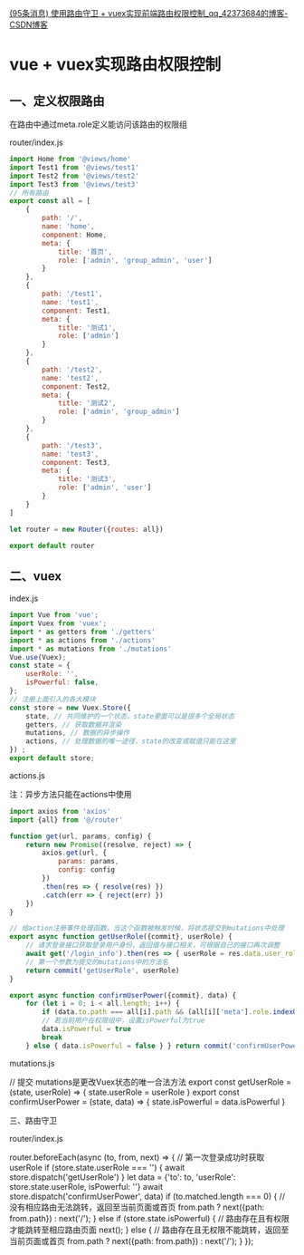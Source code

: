 [(95条消息) 使用路由守卫 + vuex实现前端路由权限控制_qq_42373684的博客-CSDN博客](https://blog.csdn.net/qq_42373684/article/details/105959048)

# vue + vuex实现路由权限控制

## 一、定义权限路由

在路由中通过meta.role定义能访问该路由的权限组

router/index.js

``` js
import Home from '@views/home' 
import Test1 from '@views/test1' 
import Test2 from '@views/test2' 
import Test3 from '@views/test3' 
// 所有路由 
export const all = [ 
	{
		path: '/', 
		name: 'home', 
		component: Home, 
		meta: { 
			title: '首页', 
			role: ['admin', 'group_admin', 'user'] 
		} 
	}, 
	{ 
		path: '/test1', 
		name: 'test1', 
		component: Test1,
		meta: { 
			title: '测试1', 
			role: ['admin'] 
		} 
	}, 
	{ 
		path: '/test2', 
		name: 'test2', 
		component: Test2, 
		meta: { 
			title: '测试2', 
			role: ['admin', 'group_admin'] 
		} 
	},
	{ 
		path: '/test3', 
		name: 'test3', 
		component: Test3,
		meta: { 
			title: '测试3', 
			role: ['admin', 'user'] 
		} 
	} 
] 

let router = new Router({routes: all}) 

export default router
```

## 二、vuex

index.js

```js
import Vue from 'vue'; 
import Vuex from 'vuex'; 
import * as getters from './getters' 
import * as actions from './actions' 
import * as mutations from './mutations' 
Vue.use(Vuex); 
const state = {
	userRole: '', 
	isPowerful: false, 
}; 
// 注册上面引入的各大模块 
const store = new Vuex.Store({ 
	state, // 共同维护的一个状态，state里面可以是很多个全局状态 
	getters, // 获取数据并渲染 
	mutations, // 数据的异步操作 
	actions, // 处理数据的唯一途径，state的改变或赋值只能在这里 
}) ;
export default store;
```

actions.js

注：异步方法只能在actions中使用

```js
import axios from 'axios' 
import {all} from '@/router' 

function get(url, params, config) { 
	return new Promise((resolve, reject) => { 
		axios.get(url, { 
			params: params, 
			config: config 
		})
		.then(res => { resolve(res) })
		.catch(err => { reject(err) })
	}) 
} 

// 给action注册事件处理函数。当这个函数被触发时候，将状态提交到mutations中处理 
export async function getUserRole({commit}, userRole) { 
	// 请求登录接口获取登录用户身份，返回值与接口相关，可根据自己的接口再次调整 
	await get('/login_info').then(res => { userRole = res.data.user_role }) 
	// 第一个参数为提交的mutations中的方法名 
	return commit('getUserRole', userRole) 
} 

export async function confirmUserPower({commit}, data) { 
	for (let i = 0; i < all.length; i++) { 
		if (data.to.path === all[i].path && (all[i]['meta'].role.indexOf(data.userRole) > -1)) { 
		// 若当前用户在权限组中，设置isPowerful为true 
		data.isPowerful = true 
		break 
	} else { data.isPowerful = false } } return commit('confirmUserPower', data) }
```

mutations.js

// 提交 mutations是更改Vuex状态的唯一合法方法 export const getUserRole = (state, userRole) => { state.userRole = userRole } export const confirmUserPower = (state, data) => { state.isPowerful = data.isPowerful }

三、路由守卫

router/index.js

router.beforeEach(async (to, from, next) => { // 第一次登录成功时获取userRole if (store.state.userRole === '') { await store.dispatch('getUserRole') } let data = {'to': to, 'userRole': store.state.userRole, isPowerful: ''} await store.dispatch('confirmUserPower', data) if (to.matched.length === 0) { // 没有相应路由无法跳转，返回至当前页面或首页 from.path ? next({path: from.path}) : next('/'); } else if (store.state.isPowerful) { // 路由存在且有权限才能跳转至相应路由页面 next(); } else { // 路由存在且无权限不能跳转，返回至当前页面或首页 from.path ? next({path: from.path}) : next('/'); } });
